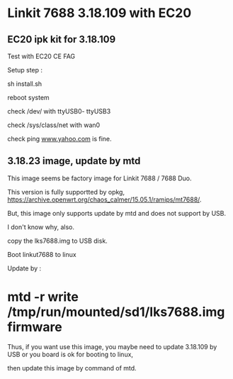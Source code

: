 # Linkit 7688 3.18.109 with EC20

## EC20 ipk kit for 3.18.109

Test with EC20 CE FAG

Setup step :

  sh install.sh

  reboot system

check /dev/ with ttyUSB0- ttyUSB3

check /sys/class/net with wan0

check ping www.yahoo.com is fine.


## 3.18.23 image, update by mtd
This image seems be factory image for Linkit 7688 / 7688 Duo.

This version is fully supportted by opkg, https://archive.openwrt.org/chaos_calmer/15.05.1/ramips/mt7688/.

But, this image only supports update by mtd and does not support by USB.

I don't know why, also.

copy the lks7688.img to USB disk. 

Boot linkut7688 to linux

Update by :

# mtd -r write /tmp/run/mounted/sd1/lks7688.img firmware

Thus, if you want use this image, you maybe need to update 3.18.109 by USB or you board is ok for booting to  linux,

then update this image by command of mtd.
